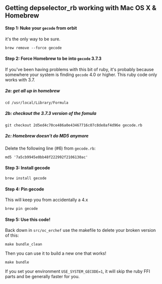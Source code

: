 ## Getting depselector_rb working with Mac OS X & Homebrew

#### Step 1: Nuke your `gecode` from orbit

it's the only way to be sure.

```
brew remove --force gecode
```

#### Step 2: Force Homebrew to be into `gecode` 3.7.3

If you've been having problems with this bit of ruby, it's probably
because somewhere your system is finding `gecode` 4.0 or higher. This
ruby code only works with 3.7.


##### 2a: get all up in homebrew

```
cd /usr/local/Library/Formula
```
##### 2b: checkout the 3.7.3 version of the fomula

```
git checkout 2d5ed4c70ce486a0e43467716c07c8de8af4d96e gecode.rb
```

##### 2c: Homebrew doesn't do MD5 anymore

Delete the following line (#6) from `gecode.rb`:

```
md5 '7a5cb9945e0bb48f222992f2106130ac'
```

#### Step 3: Install gecode

```
brew install gecode
```

#### Step 4: Pin gecode

This will keep you from accidentally a 4.x

```
brew pin gecode
```

#### Step 5: Use this code!

Back down in `src/oc_erchef` use the makefile to delete your broken
version of this:

```
make bundle_clean
```

Then you can use it to build a new one that works!

```
make bundle
```

If you set your environment `USE_SYSTEM_GECODE=1`, it will skip the
ruby FFI parts and be generally faster for you.
